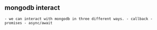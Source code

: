 ## mongodb interact
`- we can interact with mongodb in three different ways.
    - callback
    - promises
    - async/await
`